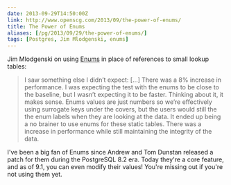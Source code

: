 ```yaml
--- 
date: 2013-09-29T14:50:00Z
link: http://www.openscg.com/2013/09/the-power-of-enums/
title: The Power of Enums
aliases: [/pg/2013/09/29/the-power-of-enums/]
tags: [Postgres, Jim Mlodgenski, enums]
---
```


Jim Mlodgenski on using [Enums] in place of references to small lookup tables:

> I saw something else I didn’t expect: […] There was a 8% increase
> in performance. I was expecting the test with the enums to be close
> to the baseline, but I wasn’t expecting it to be faster. Thinking
> about it, it makes sense. Enums values are just numbers so we’re
> effectively using surrogate keys under the covers, but the users would
> still the the enum labels when they are looking at the data. It ended
> up being a no brainer to use enums for these static tables. There was
> a increase in performance while still maintaining the integrity of the
> data.

I've been a big fan of Enums since Andrew and Tom Dunstan released a patch for
them during the PostgreSQL 8.2 era. Today they're a core feature, and as of
9.1, you can even modify their values! You're missing out if you're not using
them yet.

[Enums]: http://www.postgresql.org/docs/9.3/static/datatype-enum.html
